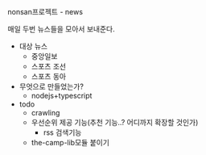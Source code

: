 nonsan프로젝트 - news

매일 두번 뉴스들을 모아서 보내준다.
* 대상 뉴스
  * 중앙일보
  * 스포츠 조선
  * 스포츠 동아
* 무엇으로 만들었는가?
  * nodejs+typescript
* todo
  * crawling
  * 우선순위 제공 기능(추천 기능..? 어디까지 확장할 것인가)
    * rss 검색기능
  * the-camp-lib모듈 붙이기

